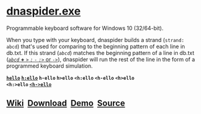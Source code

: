 <h1><a href="https://github.com/dnaspider/dna/releases" title="Release">dnaspider.exe</a></h1>

Programmable keyboard software for Windows 10 (32/64-bit).

When you type with your keyboard, dnaspider builds a strand (`strand: abcd`) that's used for comparing to the beginning pattern of each line in db.txt. If this strand (<em>`abcd`</em>) matches the beginning pattern of a line in db.txt (<a href="" title="c:/dna/db.txt&#13;abcd>hello&#13;abcd:hello&#13;abcd-hello&#13;abcd->hello&#13;abcd:>hello&#13;<abcd>hello..."><em>`abcd`</em> <strong>+</strong> <em>`>`</em> <em>`:`</em> <em>`-`</em> <em>`:>`</em> or <em>`->`</em></a>), dnaspider will run the rest of the line in the form of a programmed keyboard simulation.

<strong><a href="" title="se.txt&#013;StrandLengthMode: 1&#013;StrandLength: 3&#013;CtrlScanOnlyMode: 0&#013;CloseCtrlMode: 0&#013;Ignore_A-Z: 0&#013;&#013;db.txt&#013;hello&#013;&#013;Run&#013;Clear strand then press h e l in a text area.&#13;To clear strand toggle ctrl, pause, backspace, or esc+comma">`hello`</a>
<a href="" title="se.txt&#013;StrandLengthMode: 0&#013;CtrlScanOnlyMode: 0&#013;CloseCtrlMode: 0&#013;Ignore_A-Z: 0">`h:ello`</a>
`h-ello` `h>ello` `<h:ello` `<h-ello` `<h>ello`
<br><span title="Connect or infinate loop.&#13;&#13;db.txt&#13;<h:>ello<h:>&#13;&#13;Run&#13;Press ctrl, release ctrl, h&#13;Press esc or pause key to stop">`<h:>ello`</a> <a href="" title="Connect or infinate loop.&#13;&#13;db.txt&#13;<h->ello<speed:250><h->">`<h->ello`</span></strong>

<h2><a href="https://github.com/dnaspider/dna/wiki" title="API, db.txt, Settings, Interface">Wiki</a>&nbsp;
<a href="https://github.com/dnaspider/dna/releases" title="Press [win + pause] for system type">Download</a>&nbsp;
<a href="https://youtu.be/eREkcFJht8k" title="Video">Demo</a>&nbsp;
<a href="https://github.com/dnaspider/dna/archive/master.zip" title="dnaspider.vcxproj -> Open with -> Visual Studio">Source</a>
</h2>
